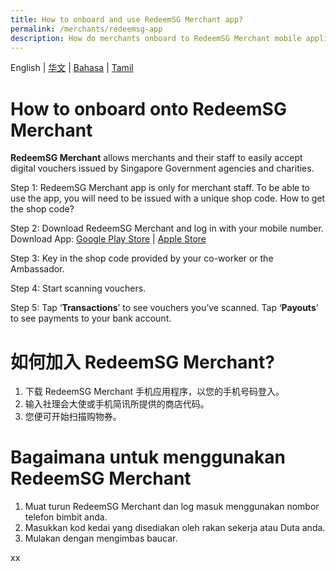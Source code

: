 ```yaml
---
title: How to onboard and use RedeemSG Merchant app?
permalink: /merchants/redeemsg-app
description: How do merchants onboard to RedeemSG Merchant mobile application?
---
```

English | [华文](#ichinese) | [Bahasa](imalay) | [Tamil](itamil)

<a id="ienglish"></a>
# How to onboard onto RedeemSG Merchant
**RedeemSG Merchant** allows merchants and their staff to easily accept digital vouchers issued by Singapore Government agencies and charities.

Step 1: RedeemSG Merchant app is only for merchant staff. To be able to use the app, you will need to be issued with a unique shop code. How to get the shop code?

Step 2: Download RedeemSG Merchant and log in with your mobile number.<br>Download App:  [Google Play Store](https://play.google.com/store/apps/details?id=sg.gov.redeem) | [Apple Store](https://apps.apple.com/sg/app/redeemsg/id1512326240)

Step 3: Key in the shop code provided by your co-worker or the Ambassador.

Step 4: Start scanning vouchers.

Step 5: Tap ‘**Transactions**’ to see vouchers you’ve scanned. Tap ‘**Payouts**’ to see payments to your bank account.

<a id="ichinese"></a>
# 如何加入 RedeemSG Merchant?
1. 下载 RedeemSG Merchant 手机应用程序，以您的手机号码登入。
2. 输入社理会大使或手机简讯所提供的商店代码。
3. 您便可开始扫描购物券。

<a id="imalay"></a>
# Bagaimana untuk menggunakan RedeemSG Merchant
1. Muat turun RedeemSG Merchant dan log masuk menggunakan nombor telefon bimbit anda.
2. Masukkan kod kedai yang disediakan oleh rakan sekerja atau Duta anda.
3. Mulakan dengan mengimbas baucar.

<a id="itamil"></a>
xx